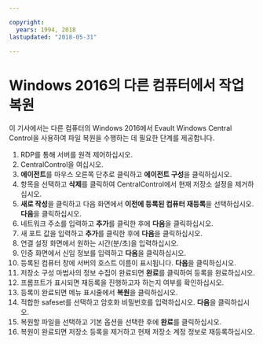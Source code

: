 ```yaml
---

copyright:
  years: 1994, 2018
lastupdated: "2018-05-31"

---
```


# Windows 2016의 다른 컴퓨터에서 작업 복원 

이 기사에서는 다른 컴퓨터의 Windows 2016에서 Evault Windows Central Control을 사용하여 파일 복원을 수행하는 데 필요한 단계를 제공합니다.  

1. RDP를 통해 서버를 원격 제어하십시오. 
2. CentralControl을 여십시오. 
3. **에이전트**를 마우스 오른쪽 단추로 클릭하고 **에이전트 구성**을 클릭하십시오. 
4. 항목을 선택하고 **삭제**를 클릭하여 CentralControl에서 현재 저장소 설정을 제거하십시오. 
5. **새로 작성**을 클릭하고 다음 화면에서 **이전에 등록된 컴퓨터 재등록**을 선택하십시오. **다음**을 클릭하십시오. 
6. 네트워크 주소를 입력하고 **추가**를 클릭한 후에 **다음**을 클릭하십시오. 
7. 새 포트 값을 입력하고 **추가**를 클릭한 후에 **다음**을 클릭하십시오. 
8. 연결 설정 화면에서 원하는 시간(분/초)을 입력하십시오.  
9. 인증 화면에서 신임 정보를 입력하고 **다음**을 클릭하십시오. 
10. 등록된 컴퓨터 창에 서버의 호스트 이름이 표시됩니다. **다음**을 클릭하십시오. 
11.	저장소 구성 마법사의 정보 수집이 완료되면 **완료**를 클릭하여 등록을 완료하십시오. 
12. 프롬프트가 표시되면 재등록을 진행하고자 하는지 여부를 확인하십시오. 
13. 등록이 완료되면 메뉴 표시줄에서 **복원**을 클릭하십시오.  
9.	적합한 safeset를 선택하고 암호화 비밀번호를 입력하십시오. **다음**을 클릭하십시오. 
10.	복원할 파일을 선택하고 기본 옵션을 선택한 후에 **완료**를 클릭하십시오.  
11.	복원이 완료되면 저장소 등록을 제거하고 현재 저장소 계정 정보로 재등록하십시오.  
